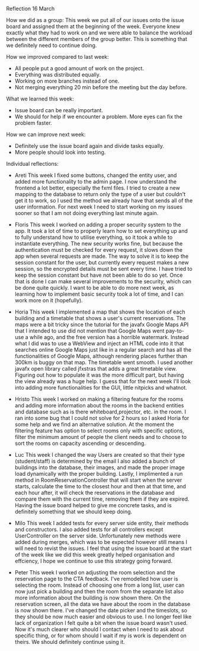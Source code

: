 Reflection 16 March

How we did as a group:
This week we put all of our issues onto the issue board and assigned them at the beginning of the
week. Everyone knew exactly what they had to work on and we were able to balance the workload between
the different members of the group better. This is something that we definitely need to continue doing.

How we improved compared to last week:
- All people put a good amount of work on the project.
- Everything was distributed equally.
- Working on more branches instead of one.
- Not merging everything 20 min before the meeting but the day before.

What we learned this week:
- Issue board can be really important.
- We should for help if we encounter a problem. More eyes can fix the problem faster.

How we can improve next week:
- Definitely use the issue board again and divide tasks equally.
- More people should look into testing.


Individual reflections:

- Areti
This week I fixed some buttons, changed the entity user, and added more functionality to the admin
page. I now understand the frontend a lot better, especially the fxml files. I tried to create a new
mapping to the database to return only the type of a user but couldn't get it to work, so I used the
method we already have that sends all of the user information. For next week I need to start working
on my issues sooner so that I am not doing everything last minute again.

- Floris
This week I worked on adding a proper security system to the app. It took a lot of time to properly learn
how to set everything up and to fully understand how to utilise everything, so it took a while to instantiate
everything. The new security works fine, but because the authentication must be checked for every request,
it slows down the app when several requests are made. The way to solve it is to keep the session constant
for the user, but currently every request makes a new session, so the encrypted details must be sent every time.
I have tried to keep the session constant but have not been able to do so yet. Once that is done I can make
several improvements to the security, which can be done quite quickly. I want to be able to do more next week, as
learning how to implement basic security took a lot of time, and I can work more on it (hopefully).

- Horia
This week I implemented a map that shows the location of each building and a timetable that shows a user's current reservations.
The maps were a bit tricky since the tutorial for the javafx Google Maps API that I intended to use did not mention that Google Maps went pay-to-use a while ago, and the free version has a horrible watermark. Instead what I did was to use a WebView and inject an HTML code into it that searches online Google Maps just like in a regular search and has all the functionalities of Google Maps, although rendering places further than 300km is buggy on that map. The timetable went smooth. I used another javafx open library called jfxstras that adds a great timetable view. Figuring out how to populate it was the more difficult part, but having the view already was a huge help. I guess that for the next week I'll look into adding more functionalities for the GUI, little nitpicks and whatnot.

- Hristo
This week I worked on making a filtering feature for the rooms and adding more information
about the rooms in the backend entities and database such as is there whiteboard,projector, etc. in the room.
I ran into some bug that I could not solve for 2 hours so I asked Horia for some help and
we find an alternative solution. At the moment the filtering feature has option to select rooms only
with specific options, filter the minimum amount of people the client needs and to choose
to sort the rooms on capacity ascending or descending.

- Luc
This week I changed the way Users are created so that their type (student/staff) is determined by the email
I also added a bunch of buildings into the database, their images, and made the proper image load dynamically with
the proper building. Lastly, I implimented a run method in RoomReservationController that will start when the server 
starts, calculate the time to the closest hour and then at that time, and each hour after, it will check the reservations 
in the database and compare them with the current time, removing them if they are expired. Having the issue board helped
to give me concrete tasks, and is definitely something that we should keep doing.

- Milo
This week I added tests for every server side entity, their methods and constructors. I also added tests for all controllers
except UserController on the server side. Unfortunately new methods were added during merges, which was to be expected however
still means I will need to revist the issues. I feel that using the issue board at the start of the week like we did this week 
greatly helped organisation and effciency, I hope we continue to use this strategy going forward.

- Peter
This week I worked on adjusting the room selection and the reservation page to the CTA feedback. I've remodelled how user is
selecting the room. Instead of choosing one from a long list, user can now just pick a building and then the room from the separate
list also more information about the building is now shown there. On the reservation screen, all the data we have about the room in the
database is now shown there. I've changed the date picker and the timeslots, so they should be now much easier and obvious to use.
I no longer feel like lack of organization I felt quite a bit when the issue board wasn't used. Now it's much clearer who should I
contact when I need to ask about specific thing, or for whom should I wait if my is work is dependent on theirs. We should definitely
continue using it.
